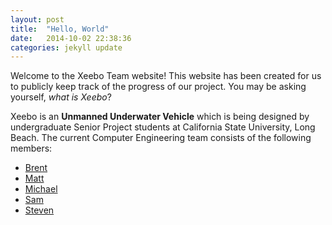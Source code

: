 ```yaml
---
layout: post
title:  "Hello, World"
date:   2014-10-02 22:38:36
categories: jekyll update
---
```

Welcome to the Xeebo Team website! This website has been created for us to publicly keep track of the progress of our project. You may be asking yourself, *what is Xeebo*?

Xeebo is an **Unmanned Underwater Vehicle** which is being designed by undergraduate Senior Project students at California State University, Long Beach. The current Computer Engineering team consists of the following members:


* [Brent](mailto:brent@zeebo.org)
* [Matt](mailto:matt@zeebo.org)
* [Michael](mailto:michael@zeebo.org)
* [Sam](mailto:sam@zeebo.org)
* [Steven](mailto:steven@zeebo.org)
